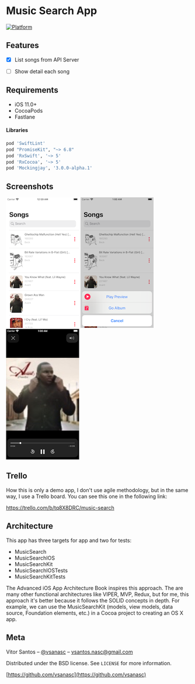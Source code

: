 # Music Search App

> 

[![Platform](https://img.shields.io/cocoapods/p/LFAlertController.svg?style=flat)](http://cocoapods.org/pods/LFAlertController)

## Features

- [x] List songs from API Server
- [ ] Show detail each song


## Requirements

- iOS 11.0+
- CocoaPods
- Fastlane

#### Libraries

```ruby
pod 'SwiftLint'
pod "PromiseKit", "~> 6.8"
pod 'RxSwift', '~> 5'
pod 'RxCocoa', '~> 5'
pod 'Mockingjay', '3.0.0-alpha.1'
```

## Screenshots

![](/screenshots/1.png)
![](/Screenshots/2.png)
![](/Screenshots/3.png)

## Trello

How this is only a demo app, I don't use agile methodology, but in the same way, I use a Trello board. You can see this one in the following link: 


https://trello.com/b/tq8X8DRC/music-search

## Architecture

This app has three targets for app and two for tests:

- MusicSearch
- MusicSearchIOS
- MusicSearchKit
- MusicSearchIOSTests
- MusicSearchKitTests

The Advanced iOS App Architecture Book inspires this approach. The are many other functional architectures like VIPER, MVP, Redux, but for me, this approach it's better because it follows the SOLID concepts in depth. For example, we can use the MusicSearchKit (models, view models, data source, Foundation elements, etc.) in a Cocoa project to creating an OS X app.


## Meta

Vitor Santos – [@vsanasc](https://twitter.com/vsanasc) – vsantos.nasc@gmail.com

Distributed under the BSD license. See ``LICENSE`` for more information.

[https://github.com/vsanasc](https://github.com/vsanasc)
